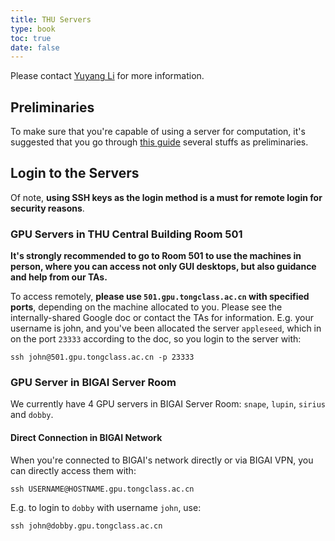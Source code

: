 ```yaml
---
title: THU Servers
type: book
toc: true
date: false
---
```


Please contact [Yuyang Li](https://yuyangli.com) for more information. 
<!-- more -->

## Preliminaries

To make sure that you're capable of using a server for computation, it's suggested that you go through [this guide](/info/gpu-servers/gpu-server-prelinilaries/) several stuffs as preliminaries.

## Login to the Servers

Of note, **using SSH keys as the login method is a must for remote login for security reasons**.

### GPU Servers in THU Central Building Room 501

**It's strongly recommended to go to Room 501 to use the machines in person, where you can access not only GUI desktops, but also guidance and help from our TAs.**

To access remotely, **please use `501.gpu.tongclass.ac.cn` with specified ports**, depending on the machine allocated to you. Please see the internally-shared Google doc or contact the TAs for information. E.g. your username is john, and you've been allocated the server `appleseed`, which in on the port `23333` according to the doc, so you login to the server with:

```shell
ssh john@501.gpu.tongclass.ac.cn -p 23333
```

### GPU Server in BIGAI Server Room

We currently have 4 GPU servers in BIGAI Server Room: `snape`, `lupin`, `sirius` and `dobby`.

#### Direct Connection in BIGAI Network

When you're connected to BIGAI's network directly or via BIGAI VPN, you can directly access them with:

```shell
ssh USERNAME@HOSTNAME.gpu.tongclass.ac.cn
```

E.g. to login to `dobby` with username `john`, use:

```shell
ssh john@dobby.gpu.tongclass.ac.cn
```
